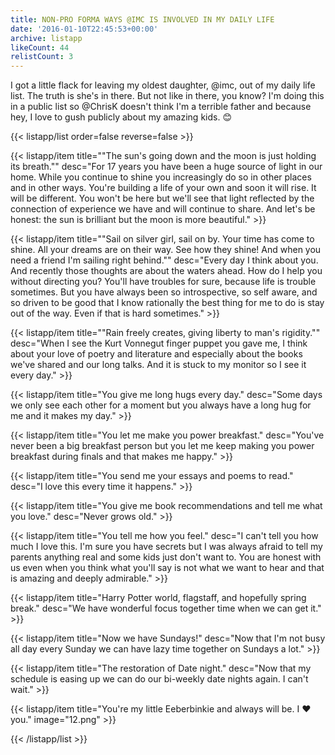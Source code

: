 ```yaml
---
title: NON-PRO FORMA WAYS @IMC IS INVOLVED IN MY DAILY LIFE
date: '2016-01-10T22:45:53+00:00'
archive: listapp
likeCount: 44
relistCount: 3
---
```


I got a little flack for leaving my oldest daughter, @imc, out of my daily life list. The truth is she's in there. But not like in there, you know? I'm doing this in a public list so @ChrisK doesn't think I'm a terrible father and because hey, I love to gush publicly about my amazing kids. 😊

{{< listapp/list order=false reverse=false >}}

   {{< listapp/item title="\"The sun's going down and the moon is just holding its breath.\""
      desc="For 17 years you have been a huge source of light in our home. While you continue to shine you increasingly do so in other places and in other ways. You're building a life of your own and soon it will rise. It will be different. You won't be here but we'll see that light reflected by the connection of experience we have and will continue to share. And let's be honest: the sun is brilliant but the moon is more beautiful." >}}

   {{< listapp/item title="\"Sail on silver girl, sail on by. Your time has come to shine. All your dreams are on their way. See how they shine! And when you need a friend I'm sailing right behind.\""
      desc="Every day I think about you. And recently those thoughts are about the waters ahead. How do I help you without directing you? You'll have troubles for sure, because life is trouble sometimes. But you have always been so introspective, so self aware, and so driven to be good that I know rationally the best thing for me to do is stay out of the way. Even if that is hard sometimes." >}}

   {{< listapp/item title="\"Rain freely creates, giving liberty to man's rigidity.\""
      desc="When I see the Kurt Vonnegut finger puppet you gave me, I think about your love of poetry and literature and especially about the books we've shared and our long talks. And it is stuck to my monitor so I see it every day." >}}

   {{< listapp/item title="You give me long hugs every day."
      desc="Some days we only see each other for a moment but you always have a long hug for me and it makes my day." >}}

   {{< listapp/item title="You let me make you power breakfast."
      desc="You've never been a big breakfast person but you let me keep making you power breakfast during finals and that makes me happy." >}}

   {{< listapp/item title="You send me your essays and poems to read."
      desc="I love this every time it happens." >}}

   {{< listapp/item title="You give me book recommendations and tell me what you love."
      desc="Never grows old." >}}

   {{< listapp/item title="You tell me how you feel."
      desc="I can't tell you how much I love this. I'm sure you have secrets but I was always afraid to tell my parents anything real and some kids just don't want to. You are honest with us even when you think what you'll say is not what we want to hear and that is amazing and deeply admirable." >}}

   {{< listapp/item title="Harry Potter world, flagstaff, and hopefully spring break."
      desc="We have wonderful focus together time when we can get it." >}}

   {{< listapp/item title="Now we have Sundays!"
      desc="Now that I'm not busy all day every Sunday we can have lazy time together on Sundays a lot." >}}

   {{< listapp/item title="The restoration of Date night."
      desc="Now that my schedule is easing up we can do our bi-weekly date nights again. I can't wait." >}}

   {{< listapp/item title="You're my little Eeberbinkie and always will be. I ❤️ you."
      image="12.png" >}}

{{< /listapp/list >}}
